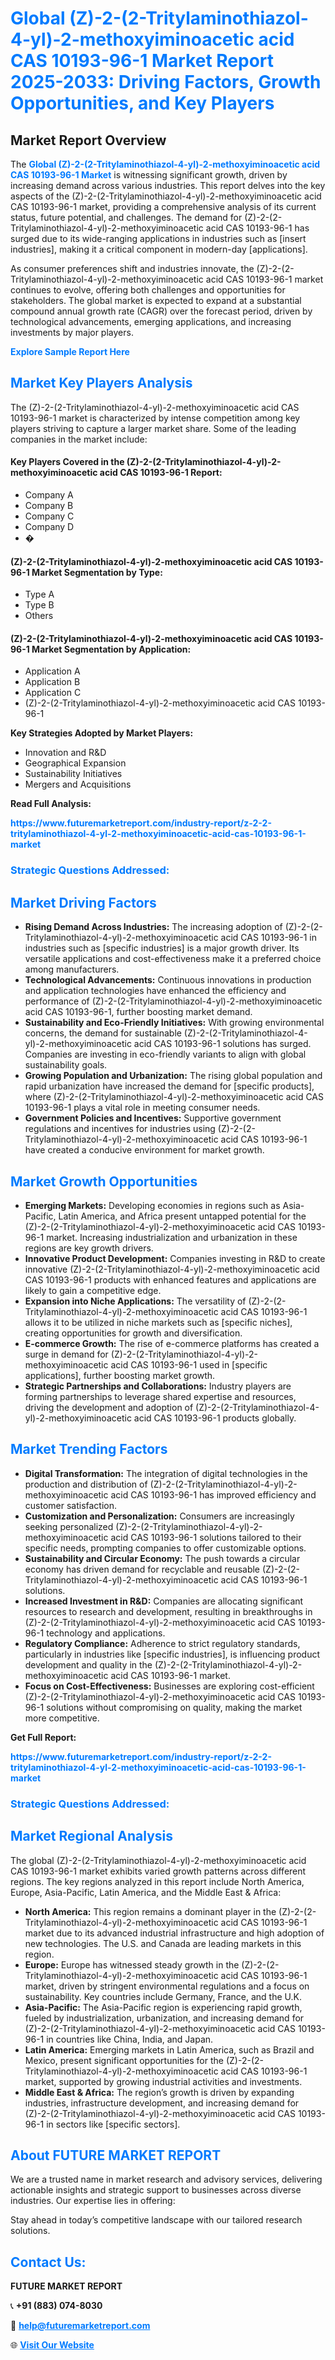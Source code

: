 <h1 style="color: #007BFF;">Global (Z)-2-(2-Tritylaminothiazol-4-yl)-2-methoxyiminoacetic acid CAS 10193-96-1 Market Report 2025-2033: Driving Factors, Growth Opportunities, and Key Players</h1>

<section id="overview">
<h2>Market Report Overview</h2>
<p>The <a href="https://www.futuremarketreport.com/industry-report/z-2-2-tritylaminothiazol-4-yl-2-methoxyiminoacetic-acid-cas-10193-96-1-market" style="color: #007BFF; text-decoration: none;"><strong>Global (Z)-2-(2-Tritylaminothiazol-4-yl)-2-methoxyiminoacetic acid CAS 10193-96-1 Market</strong></a> is witnessing significant growth, driven by increasing demand across various industries. This report delves into the key aspects of the (Z)-2-(2-Tritylaminothiazol-4-yl)-2-methoxyiminoacetic acid CAS 10193-96-1 market, providing a comprehensive analysis of its current status, future potential, and challenges. The demand for (Z)-2-(2-Tritylaminothiazol-4-yl)-2-methoxyiminoacetic acid CAS 10193-96-1 has surged due to its wide-ranging applications in industries such as [insert industries], making it a critical component in modern-day [applications].</p>
<p>As consumer preferences shift and industries innovate, the (Z)-2-(2-Tritylaminothiazol-4-yl)-2-methoxyiminoacetic acid CAS 10193-96-1 market continues to evolve, offering both challenges and opportunities for stakeholders. The global market is expected to expand at a substantial compound annual growth rate (CAGR) over the forecast period, driven by technological advancements, emerging applications, and increasing investments by major players.</p>
</section>

<section id="overview">
<p><a href="https://www.futuremarketreport.com/request-sample/reportId=112044" style="color: #007BFF; text-decoration: none;"><strong>Explore Sample Report Here</strong></a></p>
</section>

<section id="key-players">
<h2 style="color: #007BFF;">Market Key Players Analysis</h2>
<p>The (Z)-2-(2-Tritylaminothiazol-4-yl)-2-methoxyiminoacetic acid CAS 10193-96-1 market is characterized by intense competition among key players striving to capture a larger market share. Some of the leading companies in the market include:</p>
<h4>Key Players Covered in the (Z)-2-(2-Tritylaminothiazol-4-yl)-2-methoxyiminoacetic acid CAS 10193-96-1 Report:</h4>
<ul><li>Company A</li><li>Company B</li><li>Company C</li><li>Company D</li><li>�</li></ul>
<h4>(Z)-2-(2-Tritylaminothiazol-4-yl)-2-methoxyiminoacetic acid CAS 10193-96-1 Market Segmentation by Type:</h4>
<ul><li>Type A</li><li>Type B</li><li>Others</li></ul>

<h4>(Z)-2-(2-Tritylaminothiazol-4-yl)-2-methoxyiminoacetic acid CAS 10193-96-1 Market Segmentation by Application:</h4>
<ul><li>Application A</li><li>Application B</li><li>Application C</li><li>(Z)-2-(2-Tritylaminothiazol-4-yl)-2-methoxyiminoacetic acid CAS 10193-96-1</li></ul>
<p><strong>Key Strategies Adopted by Market Players:</strong></p>
<ul>
<li>Innovation and R&D</li>
<li>Geographical Expansion</li>
<li>Sustainability Initiatives</li>
<li>Mergers and Acquisitions</li>
</ul>
</section>

<section>
<p><strong>Read Full Analysis: </strong></p><a href="https://www.futuremarketreport.com/industry-report/z-2-2-tritylaminothiazol-4-yl-2-methoxyiminoacetic-acid-cas-10193-96-1-market" style="color: #007BFF; text-decoration: none;"><strong>https://www.futuremarketreport.com/industry-report/z-2-2-tritylaminothiazol-4-yl-2-methoxyiminoacetic-acid-cas-10193-96-1-market</strong></a>
<h3 style="color: #007BFF;">Strategic Questions Addressed:</h3>
</section>

<section id="driving-factors">
<h2 style="color: #007BFF;">Market Driving Factors</h2>
<ul>
<li><strong>Rising Demand Across Industries:</strong> The increasing adoption of (Z)-2-(2-Tritylaminothiazol-4-yl)-2-methoxyiminoacetic acid CAS 10193-96-1 in industries such as [specific industries] is a major growth driver. Its versatile applications and cost-effectiveness make it a preferred choice among manufacturers.</li>
<li><strong>Technological Advancements:</strong> Continuous innovations in production and application technologies have enhanced the efficiency and performance of (Z)-2-(2-Tritylaminothiazol-4-yl)-2-methoxyiminoacetic acid CAS 10193-96-1, further boosting market demand.</li>
<li><strong>Sustainability and Eco-Friendly Initiatives:</strong> With growing environmental concerns, the demand for sustainable (Z)-2-(2-Tritylaminothiazol-4-yl)-2-methoxyiminoacetic acid CAS 10193-96-1 solutions has surged. Companies are investing in eco-friendly variants to align with global sustainability goals.</li>
<li><strong>Growing Population and Urbanization:</strong> The rising global population and rapid urbanization have increased the demand for [specific products], where (Z)-2-(2-Tritylaminothiazol-4-yl)-2-methoxyiminoacetic acid CAS 10193-96-1 plays a vital role in meeting consumer needs.</li>
<li><strong>Government Policies and Incentives:</strong> Supportive government regulations and incentives for industries using (Z)-2-(2-Tritylaminothiazol-4-yl)-2-methoxyiminoacetic acid CAS 10193-96-1 have created a conducive environment for market growth.</li>
</ul>
</section>

<section id="growth-opportunities">
<h2 style="color: #007BFF;">Market Growth Opportunities</h2>
<ul>
<li><strong>Emerging Markets:</strong> Developing economies in regions such as Asia-Pacific, Latin America, and Africa present untapped potential for the (Z)-2-(2-Tritylaminothiazol-4-yl)-2-methoxyiminoacetic acid CAS 10193-96-1 market. Increasing industrialization and urbanization in these regions are key growth drivers.</li>
<li><strong>Innovative Product Development:</strong> Companies investing in R&D to create innovative (Z)-2-(2-Tritylaminothiazol-4-yl)-2-methoxyiminoacetic acid CAS 10193-96-1 products with enhanced features and applications are likely to gain a competitive edge.</li>
<li><strong>Expansion into Niche Applications:</strong> The versatility of (Z)-2-(2-Tritylaminothiazol-4-yl)-2-methoxyiminoacetic acid CAS 10193-96-1 allows it to be utilized in niche markets such as [specific niches], creating opportunities for growth and diversification.</li>
<li><strong>E-commerce Growth:</strong> The rise of e-commerce platforms has created a surge in demand for (Z)-2-(2-Tritylaminothiazol-4-yl)-2-methoxyiminoacetic acid CAS 10193-96-1 used in [specific applications], further boosting market growth.</li>
<li><strong>Strategic Partnerships and Collaborations:</strong> Industry players are forming partnerships to leverage shared expertise and resources, driving the development and adoption of (Z)-2-(2-Tritylaminothiazol-4-yl)-2-methoxyiminoacetic acid CAS 10193-96-1 products globally.</li>
</ul>
</section>

<section id="trending-factors">
<h2 style="color: #007BFF;">Market Trending Factors</h2>
<ul>
<li><strong>Digital Transformation:</strong> The integration of digital technologies in the production and distribution of (Z)-2-(2-Tritylaminothiazol-4-yl)-2-methoxyiminoacetic acid CAS 10193-96-1 has improved efficiency and customer satisfaction.</li>
<li><strong>Customization and Personalization:</strong> Consumers are increasingly seeking personalized (Z)-2-(2-Tritylaminothiazol-4-yl)-2-methoxyiminoacetic acid CAS 10193-96-1 solutions tailored to their specific needs, prompting companies to offer customizable options.</li>
<li><strong>Sustainability and Circular Economy:</strong> The push towards a circular economy has driven demand for recyclable and reusable (Z)-2-(2-Tritylaminothiazol-4-yl)-2-methoxyiminoacetic acid CAS 10193-96-1 solutions.</li>
<li><strong>Increased Investment in R&D:</strong> Companies are allocating significant resources to research and development, resulting in breakthroughs in (Z)-2-(2-Tritylaminothiazol-4-yl)-2-methoxyiminoacetic acid CAS 10193-96-1 technology and applications.</li>
<li><strong>Regulatory Compliance:</strong> Adherence to strict regulatory standards, particularly in industries like [specific industries], is influencing product development and quality in the (Z)-2-(2-Tritylaminothiazol-4-yl)-2-methoxyiminoacetic acid CAS 10193-96-1 market.</li>
<li><strong>Focus on Cost-Effectiveness:</strong> Businesses are exploring cost-efficient (Z)-2-(2-Tritylaminothiazol-4-yl)-2-methoxyiminoacetic acid CAS 10193-96-1 solutions without compromising on quality, making the market more competitive.</li>
</ul>
</section>

<section>
<p><strong>Get Full Report: </strong></p><a href="https://www.futuremarketreport.com/industry-report/z-2-2-tritylaminothiazol-4-yl-2-methoxyiminoacetic-acid-cas-10193-96-1-market" style="color: #007BFF; text-decoration: none;"><strong>https://www.futuremarketreport.com/industry-report/z-2-2-tritylaminothiazol-4-yl-2-methoxyiminoacetic-acid-cas-10193-96-1-market</strong></a>
<h3 style="color: #007BFF;">Strategic Questions Addressed:</h3>
</section>


<section id="regional-analysis">
<h2 style="color: #007BFF;">Market Regional Analysis</h2>
<p>The global (Z)-2-(2-Tritylaminothiazol-4-yl)-2-methoxyiminoacetic acid CAS 10193-96-1 market exhibits varied growth patterns across different regions. The key regions analyzed in this report include North America, Europe, Asia-Pacific, Latin America, and the Middle East & Africa:</p>
<ul>
<li><strong>North America:</strong> This region remains a dominant player in the (Z)-2-(2-Tritylaminothiazol-4-yl)-2-methoxyiminoacetic acid CAS 10193-96-1 market due to its advanced industrial infrastructure and high adoption of new technologies. The U.S. and Canada are leading markets in this region.</li>
<li><strong>Europe:</strong> Europe has witnessed steady growth in the (Z)-2-(2-Tritylaminothiazol-4-yl)-2-methoxyiminoacetic acid CAS 10193-96-1 market, driven by stringent environmental regulations and a focus on sustainability. Key countries include Germany, France, and the U.K.</li>
<li><strong>Asia-Pacific:</strong> The Asia-Pacific region is experiencing rapid growth, fueled by industrialization, urbanization, and increasing demand for (Z)-2-(2-Tritylaminothiazol-4-yl)-2-methoxyiminoacetic acid CAS 10193-96-1 in countries like China, India, and Japan.</li>
<li><strong>Latin America:</strong> Emerging markets in Latin America, such as Brazil and Mexico, present significant opportunities for the (Z)-2-(2-Tritylaminothiazol-4-yl)-2-methoxyiminoacetic acid CAS 10193-96-1 market, supported by growing industrial activities and investments.</li>
<li><strong>Middle East & Africa:</strong> The region’s growth is driven by expanding industries, infrastructure development, and increasing demand for (Z)-2-(2-Tritylaminothiazol-4-yl)-2-methoxyiminoacetic acid CAS 10193-96-1 in sectors like [specific sectors].</li>
</ul>
</section>

<footer>
<h2 style="color: #007BFF;">About FUTURE MARKET REPORT</h2>
<p>We are a trusted name in market research and advisory services, delivering actionable insights and strategic support to businesses across diverse industries. Our expertise lies in offering:</p>

<p>Stay ahead in today’s competitive landscape with our tailored research solutions.</p>

<h2 style="color: #007BFF;">Contact Us:</h2>
<p><strong>FUTURE MARKET REPORT</strong></p>
<p>📞 <strong>+91 (883) 074-8030</strong></p>
<p>📧 <strong><a href="mailto:help@futuremarketreport.com" style="color: #007BFF;">help@futuremarketreport.com</a></strong></p>
<p>🌐 <strong><a href="https://www.futuremarketreport.com/" style="color: #007BFF;">Visit Our Website</a></strong></p>
</footer>